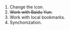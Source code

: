1. Change the icon.
2. <del>Work with Baidu Yun.</del>
3. Work with local bookmarks.
4. Synchonization.
